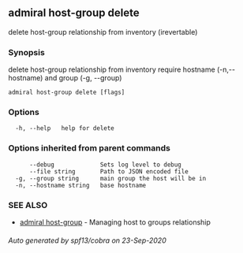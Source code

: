 ## admiral host-group delete

delete host-group relationship from inventory (irevertable)

### Synopsis

delete host-group relationship from inventory require hostname (-n,--hostname) and group (-g, --group)

```
admiral host-group delete [flags]
```

### Options

```
  -h, --help   help for delete
```

### Options inherited from parent commands

```
      --debug             Sets log level to debug
      --file string       Path to JSON encoded file
  -g, --group string      main group the host will be in
  -n, --hostname string   base hostname
```

### SEE ALSO

* [admiral host-group](admiral_host-group.md)	 - Managing host to groups relationship

###### Auto generated by spf13/cobra on 23-Sep-2020
